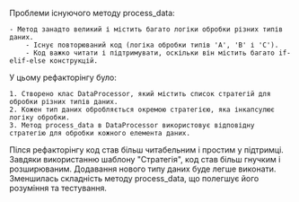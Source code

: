 Проблеми існуючого методу process_data:
	
	- Метод занадто великий і містить багато логіки обробки різних типів даних.
    	- Існує повторюваний код (логіка обробки типів 'A', 'B' і 'C').
    	- Код важко читати і підтримувати, оскільки він містить багато if-elif-else конструкцій.

У цьому рефакторінгу було: 

	1. Створено клас DataProcessor, який містить список стратегій для обробки різних типів даних. 
	2. Кожен тип даних обробляється окремою стратегією, яка інкапсулює логіку обробки. 
	3. Метод process_data в DataProcessor використовує відповідну стратегію для обробки кожного елемента даних.

Пілся рефакторінгу код став більш читабельним і простим у підтримці. Завдяки використанню шаблону "Стратегія", код став більш гнучким і розширюваним. Додавання нового типу даних буде легше виконати. Зменшилась складність методу process_data, що полегшує його розуміння та тестування.